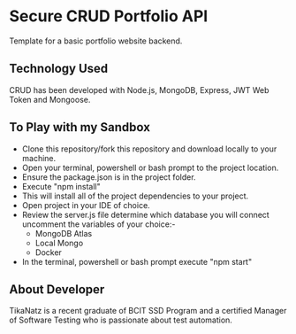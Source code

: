 # Secure CRUD Portfolio API

Template for a basic portfolio website backend.

## Technology Used
CRUD has been developed with Node.js, MongoDB, Express, JWT Web Token and Mongoose.

## To Play with my Sandbox
- Clone this repository/fork this repository and download locally to your machine.
- Open your terminal, powershell or bash prompt to the project location.
- Ensure the package.json is in the project folder.
- Execute "npm install"
- This will install all of the project dependencies to your project.
- Open project in your IDE of choice.
- Review the server.js file determine which database you will connect uncomment the variables of your choice:-  
  - MongoDB Atlas
  - Local Mongo
  - Docker
- In the terminal, powershell or bash prompt execute "npm start"

## About Developer
TikaNatz is a recent graduate of BCIT SSD Program and a certified Manager of Software Testing who is passionate about test automation.
